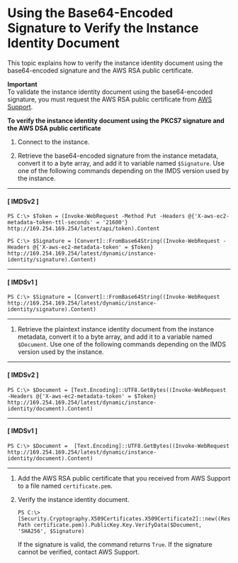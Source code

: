 # Using the Base64\-Encoded Signature to Verify the Instance Identity Document<a name="verify-signature"></a>

This topic explains how to verify the instance identity document using the base64\-encoded signature and the AWS RSA public certificate\.

**Important**  
To validate the instance identity document using the base64\-encoded signature, you must request the AWS RSA public certificate from [AWS Support](https://console.aws.amazon.com/support/home#/)\. 

**To verify the instance identity document using the PKCS7 signature and the AWS DSA public certificate**

1. Connect to the instance\.

1. Retrieve the base64\-encoded signature from the instance metadata, convert it to a byte array, and add it to variable named `$Signature`\. Use one of the following commands depending on the IMDS version used by the instance\.

------
#### [ IMDSv2 ]

   ```
   PS C:\> $Token = (Invoke-WebRequest -Method Put -Headers @{'X-aws-ec2-metadata-token-ttl-seconds' = '21600'} http://169.254.169.254/latest/api/token).Content
   ```

   ```
   PS C:\> $Signature = [Convert]::FromBase64String((Invoke-WebRequest -Headers @{'X-aws-ec2-metadata-token' = $Token} http://169.254.169.254/latest/dynamic/instance-identity/signature).Content)
   ```

------
#### [ IMDSv1 ]

   ```
   PS C:\> $Signature = [Convert]::FromBase64String((Invoke-WebRequest http://169.254.169.254/latest/dynamic/instance-identity/signature).Content)
   ```

------

1. Retrieve the plaintext instance identity document from the instance metadata, convert it to a byte array, and add it to a variable named `$Document`\. Use one of the following commands depending on the IMDS version used by the instance\.

------
#### [ IMDSv2 ]

   ```
   PS C:\> $Document = [Text.Encoding]::UTF8.GetBytes((Invoke-WebRequest -Headers @{'X-aws-ec2-metadata-token' = $Token} http://169.254.169.254/latest/dynamic/instance-identity/document).Content)
   ```

------
#### [ IMDSv1 ]

   ```
   PS C:\> $Document =  [Text.Encoding]::UTF8.GetBytes((Invoke-WebRequest http://169.254.169.254/latest/dynamic/instance-identity/document).Content)
   ```

------

1. Add the AWS RSA public certificate that you received from AWS Support to a file named `certificate.pem`\.

1. Verify the instance identity document\.

   ```
   PS C:\> [Security.Cryptography.X509Certificates.X509Certificate2]::new((Resolve-Path certificate.pem)).PublicKey.Key.VerifyData($Document, 'SHA256', $Signature)
   ```

   If the signature is valid, the command returns `True`\. If the signature cannot be verified, contact AWS Support\.
